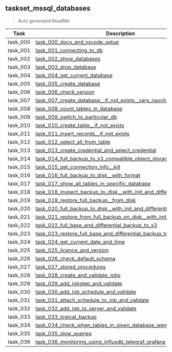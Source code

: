 ## taskset_mssql_databases

> Auto generated ReadMe

| Task     | Description                                                                                                                                                            |
|----------|------------------------------------------------------------------------------------------------------------------------------------------------------------------------|
| task_000 | [task_000_docs_and_vscode_setup](taskset_mssql_databases/task_000_docs_and_vscode_setup)                                                                               |
| task_001 | [task_001_connecting_to_db](taskset_mssql_databases/task_001_connecting_to_db)                                                                                         |
| task_002 | [task_002_show_databases](taskset_mssql_databases/task_002_show_databases)                                                                                             |
| task_003 | [task_003_drop_database](taskset_mssql_databases/task_003_drop_database)                                                                                               |
| task_004 | [task_004_get_current_database](taskset_mssql_databases/task_004_get_current_database)                                                                                 |
| task_005 | [task_005_create_database](taskset_mssql_databases/task_005_create_database)                                                                                           |
| task_006 | [task_006_check_version](taskset_mssql_databases/task_006_check_version)                                                                                               |
| task_007 | [task_007_create_database__if_not_exists__vars_navchar](taskset_mssql_databases/task_007_create_database__if_not_exists__vars_navchar)                                 |
| task_008 | [task_008_count_tables_in_database](taskset_mssql_databases/task_008_count_tables_in_database)                                                                         |
| task_009 | [task_009_switch_to_particular_db](taskset_mssql_databases/task_009_switch_to_particular_db)                                                                           |
| task_010 | [task_010_create_table__if_not_exists](taskset_mssql_databases/task_010_create_table__if_not_exists)                                                                   |
| task_011 | [task_011_insert_records__if_not_exists](taskset_mssql_databases/task_011_insert_records__if_not_exists)                                                               |
| task_012 | [task_012_select_all_from_table](taskset_mssql_databases/task_012_select_all_from_table)                                                                               |
| task_013 | [task_013_create_credential_and_select_credential](taskset_mssql_databases/task_013_create_credential_and_select_credential)                                           |
| task_014 | [task_014_full_backup_to_s3_compatible_object_storage__with_format](taskset_mssql_databases/task_014_full_backup_to_s3_compatible_object_storage__with_format)         |
| task_015 | [task_015_get_connection_info__kill](taskset_mssql_databases/task_015_get_connection_info__kill)                                                                       |
| task_016 | [task_016_full_backup_to_disk__with_format](taskset_mssql_databases/task_016_full_backup_to_disk__with_format)                                                         |
| task_017 | [task_017_show_all_tables_in_specific_database](taskset_mssql_databases/task_017_show_all_tables_in_specific_database)                                                 |
| task_018 | [task_018_inspect_backup_to_disk__with_init_and_differential](taskset_mssql_databases/task_018_inspect_backup_to_disk__with_init_and_differential)                     |
| task_019 | [task_019_restore_full_backup__from_disk](taskset_mssql_databases/task_019_restore_full_backup__from_disk)                                                             |
| task_020 | [task_020_full_backup_to_disk__with_init_and_differential](taskset_mssql_databases/task_020_full_backup_to_disk__with_init_and_differential)                           |
| task_021 | [task_021_restore_from_full_backup_on_disk__with_init_and_differential](taskset_mssql_databases/task_021_restore_from_full_backup_on_disk__with_init_and_differential) |
| task_022 | [task_022_full_base_and_differential_backup_to_s3](taskset_mssql_databases/task_022_full_base_and_differential_backup_to_s3)                                           |
| task_023 | [task_023_restore_full_base_and_differential_backup_to_s3](taskset_mssql_databases/task_023_restore_full_base_and_differential_backup_to_s3)                           |
| task_024 | [task_024_get_current_date_and_time](taskset_mssql_databases/task_024_get_current_date_and_time)                                                                       |
| task_025 | [task_025_licence_and_version](taskset_mssql_databases/task_025_licence_and_version)                                                                                   |
| task_026 | [task_026_check_default_schema](taskset_mssql_databases/task_026_check_default_schema)                                                                                 |
| task_027 | [task_027_stored_procedures](taskset_mssql_databases/task_027_stored_procedures)                                                                                       |
| task_028 | [task_028_create_and_validate_jobs](taskset_mssql_databases/task_028_create_and_validate_jobs)                                                                         |
| task_029 | [task_029_add_jobstep_and_validate](taskset_mssql_databases/task_029_add_jobstep_and_validate)                                                                         |
| task_030 | [task_030_add_job_schedule_and_validate](taskset_mssql_databases/task_030_add_job_schedule_and_validate)                                                               |
| task_031 | [task_031_attach_schedule_to_job_and_validate](taskset_mssql_databases/task_031_attach_schedule_to_job_and_validate)                                                   |
| task_032 | [task_032_add_job_to_server_and_validate](taskset_mssql_databases/task_032_add_job_to_server_and_validate)                                                             |
| task_033 | [task_033_logical_backup](taskset_mssql_databases/task_033_logical_backup)                                                                                             |
| task_034 | [task_034_check_when_tables_in_given_database_were_last_updated](taskset_mssql_databases/task_034_check_when_tables_in_given_database_were_last_updated)               |
| task_035 | [task_035_slow_queries](taskset_mssql_databases/task_035_slow_queries)                                                                                                 |
| task_036 | [task_036_monitoring_using_influxdb_telegraf_grafana](taskset_mssql_databases/task_036_monitoring_using_influxdb_telegraf_grafana)                                     |

